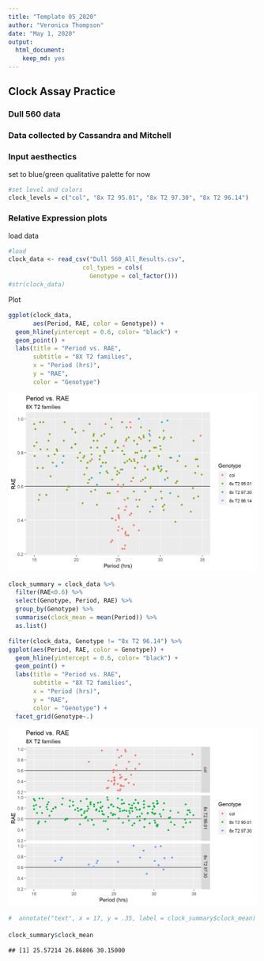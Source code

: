 ```yaml
---
title: "Template 05_2020"
author: "Veronica Thompson"
date: "May 1, 2020"
output: 
  html_document: 
    keep_md: yes
---
```




## Clock Assay Practice
### Dull 560 data
### Data collected by Cassandra and Mitchell

### Input aesthectics  
set to blue/green qualitative palette for now

```r
#set level and colors
clock_levels = c("col", "8x T2 95.01", "8x T2 97.30", "8x T2 96.14")
```

### Relative Expression plots  
load data  

```r
#load  
clock_data <- read_csv("Dull 560_All_Results.csv",
                     col_types = cols(
                       Genotype = col_factor()))
#str(clock_data)
```

Plot

```r
ggplot(clock_data, 
       aes(Period, RAE, color = Genotype)) + 
  geom_hline(yintercept = 0.6, color= "black") +
  geom_point() + 
  labs(title = "Period vs. RAE",
       subtitle = "8X T2 families",
       x = "Period (hrs)",
       y = "RAE",
       color = "Genotype") 
```

![](week4_files/figure-html/unnamed-chunk-2-1.png)<!-- -->


```r
clock_summary = clock_data %>%
  filter(RAE<0.6) %>%
  select(Genotype, Period, RAE) %>%
  group_by(Genotype) %>%
  summarise(clock_mean = mean(Period)) %>%
  as.list()
```


```r
filter(clock_data, Genotype != "8x T2 96.14") %>%
ggplot(aes(Period, RAE, color = Genotype)) + 
  geom_hline(yintercept = 0.6, color= "black") +
  geom_point() + 
  labs(title = "Period vs. RAE",
       subtitle = "8X T2 families",
       x = "Period (hrs)",
       y = "RAE",
       color = "Genotype") +
  facet_grid(Genotype~.) 
```

![](week4_files/figure-html/unnamed-chunk-4-1.png)<!-- -->

```r
#  annotate("text", x = 17, y = .35, label = clock_summary$clock_mean)

clock_summary$clock_mean
```

```
## [1] 25.57214 26.86806 30.15000
```

